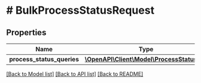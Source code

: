 # # BulkProcessStatusRequest

## Properties

Name | Type | Description | Notes
------------ | ------------- | ------------- | -------------
**process_status_queries** | [**\OpenAPI\Client\Model\ProcessStatusId[]**](ProcessStatusId.md) |  |

[[Back to Model list]](../../README.md#models) [[Back to API list]](../../README.md#endpoints) [[Back to README]](../../README.md)
